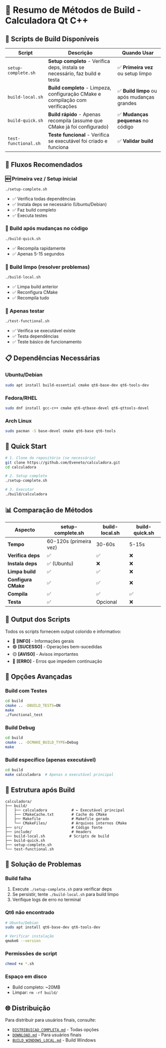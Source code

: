 # 🔨 Resumo de Métodos de Build - Calculadora Qt C++

## 🚀 Scripts de Build Disponíveis

| Script | Descrição | Quando Usar |
|--------|-----------|-------------|
| `setup-complete.sh` | **Setup completo** - Verifica deps, instala se necessário, faz build e testa | ✅ **Primeira vez** ou setup limpo |
| `build-local.sh` | **Build completo** - Limpeza, configuração CMake e compilação com verificações | ✅ **Build limpo** ou após mudanças grandes |
| `build-quick.sh` | **Build rápido** - Apenas recompila (assume que CMake já foi configurado) | ✅ **Mudanças pequenas** no código |
| `test-functional.sh` | **Teste funcional** - Verifica se executável foi criado e funciona | ✅ **Validar build** |

## 🎯 Fluxos Recomendados

### 🆕 Primeira vez / Setup inicial
```bash
./setup-complete.sh
```
- ✅ Verifica todas dependências
- ✅ Instala deps se necessário (Ubuntu/Debian)
- ✅ Faz build completo
- ✅ Executa testes

### 🔄 Build após mudanças no código
```bash
./build-quick.sh
```
- ✅ Recompila rapidamente
- ✅ Apenas 5-15 segundos

### 🧹 Build limpo (resolver problemas)
```bash
./build-local.sh
```
- ✅ Limpa build anterior
- ✅ Reconfigura CMake
- ✅ Recompila tudo

### 🧪 Apenas testar
```bash
./test-functional.sh
```
- ✅ Verifica se executável existe
- ✅ Testa dependências
- ✅ Teste básico de funcionamento

## 📋 Dependências Necessárias

### Ubuntu/Debian
```bash
sudo apt install build-essential cmake qt6-base-dev qt6-tools-dev
```

### Fedora/RHEL
```bash
sudo dnf install gcc-c++ cmake qt6-qtbase-devel qt6-qttools-devel
```

### Arch Linux
```bash
sudo pacman -S base-devel cmake qt6-base qt6-tools
```

## 🏃 Quick Start

```bash
# 1. Clone do repositório (se necessário)
git clone https://github.com/Eveneto/calculadora.git
cd calculadora

# 2. Setup completo
./setup-complete.sh

# 3. Executar
./build/calculadora
```

## 📊 Comparação de Métodos

| Aspecto | setup-complete.sh | build-local.sh | build-quick.sh |
|---------|------------------|----------------|----------------|
| **Tempo** | 60-120s (primeira vez) | 30-60s | 5-15s |
| **Verifica deps** | ✅ | ✅ | ❌ |
| **Instala deps** | ✅ (Ubuntu) | ❌ | ❌ |
| **Limpa build** | ✅ | ✅ | ❌ |
| **Configura CMake** | ✅ | ✅ | ❌ |
| **Compila** | ✅ | ✅ | ✅ |
| **Testa** | ✅ | Opcional | ❌ |

## 🎨 Output dos Scripts

Todos os scripts fornecem output colorido e informativo:
- 🔵 **[INFO]** - Informações gerais
- 🟢 **[SUCESSO]** - Operações bem-sucedidas  
- 🟡 **[AVISO]** - Avisos importantes
- 🔴 **[ERRO]** - Erros que impedem continuação

## 🔧 Opções Avançadas

### Build com Testes
```bash
cd build
cmake .. -DBUILD_TESTS=ON
make
./functional_test
```

### Build Debug
```bash
cd build
cmake .. -DCMAKE_BUILD_TYPE=Debug
make
```

### Build específico (apenas executável)
```bash
cd build
make calculadora  # Apenas o executável principal
```

## 📂 Estrutura após Build

```
calculadora/
├── build/
│   ├── calculadora           # ← Executável principal
│   ├── CMakeCache.txt        # Cache do CMake
│   ├── Makefile              # Makefile gerado
│   └── CMakeFiles/           # Arquivos internos CMake
├── src/                      # Código fonte
├── include/                  # Headers
├── build-local.sh           # Scripts de build
├── build-quick.sh
├── setup-complete.sh
└── test-functional.sh
```

## 🚨 Solução de Problemas

### Build falha
1. Execute `./setup-complete.sh` para verificar deps
2. Se persistir, tente `./build-local.sh` para build limpo
3. Verifique logs de erro no terminal

### Qt6 não encontrado
```bash
# Ubuntu/Debian
sudo apt install qt6-base-dev qt6-tools-dev

# Verificar instalação
qmake6 --version
```

### Permissões de script
```bash
chmod +x *.sh
```

### Espaço em disco
- Build completo: ~20MB
- Limpar: `rm -rf build/`

## 🌐 Distribuição

Para distribuir para usuários finais, consulte:
- [`DISTRIBUICAO_COMPLETA.md`](DISTRIBUICAO_COMPLETA.md) - Todas opções
- [`DOWNLOAD.md`](DOWNLOAD.md) - Para usuários finais
- [`BUILD_WINDOWS_LOCAL.md`](BUILD_WINDOWS_LOCAL.md) - Build Windows
